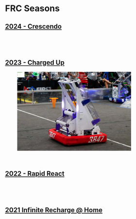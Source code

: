 # FRC Seasons

## [2024 - Crescendo](seasons.md)

<div>

<figure><img src="../.gitbook/assets/image (1).avif" alt="" width="375"><figcaption></figcaption></figure>

 

<figure><img src="../.gitbook/assets/image (2).avif" alt="" width="375"><figcaption></figcaption></figure>

</div>

## [2023 - Charged Up](2023-charged-up.md)

<div>

<figure><img src="../.gitbook/assets/2023 X-Ray Robot.PNG" alt="" width="375"><figcaption></figcaption></figure>

 

<figure><img src="../.gitbook/assets/image.avif" alt="" width="188"><figcaption></figcaption></figure>

</div>

## [2022 - Rapid React](2022-rapid-react.md)

<div>

<figure><img src="../.gitbook/assets/image (3).avif" alt="" width="375"><figcaption></figcaption></figure>

 

<figure><img src="../.gitbook/assets/image (4).avif" alt="" width="300"><figcaption></figcaption></figure>

</div>

## [2021 Infinite Recharge @ Home](2021-infinite-recharge-home.md)

<figure><img src="../.gitbook/assets/image (5).avif" alt="" width="280"><figcaption></figcaption></figure>
